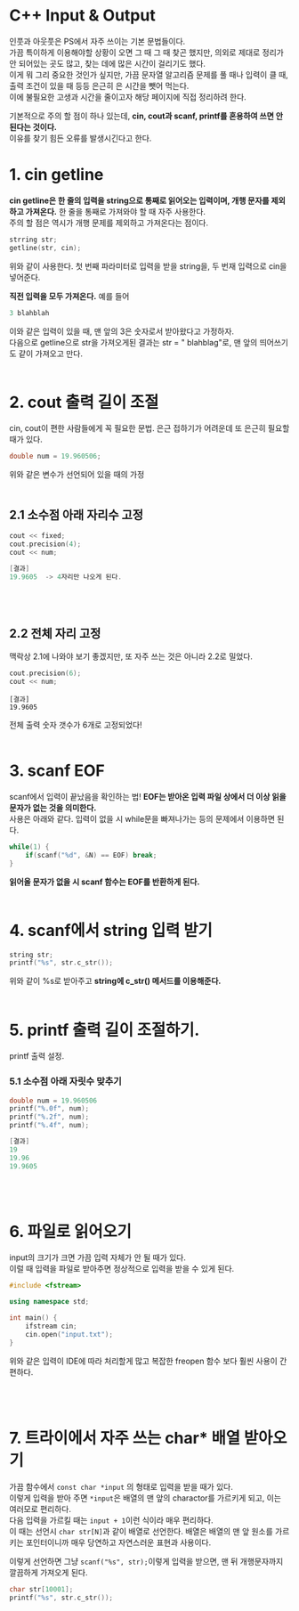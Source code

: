 C++ Input & Output
==== 

인풋과 아웃풋은 PS에서 자주 쓰이는 기본 문법들이다.     
가끔 특이하게 이용해야할 상황이 오면 그 때 그 때 찾곤 했지만, 의외로 제대로 정리가 안 되어있는 곳도 많고, 찾는 데에 많은 시간이 걸리기도 했다.    
이게 뭐 그리 중요한 것인가 싶지만, 가끔 문자열 알고리즘 문제를 풀 때나 입력이 클 때, 출력 조건이 있을 때 등등 은근히 은 시간을 뺏어 먹는다.   
이에 불필요한 고생과 시간을 줄이고자 해당 페이지에 직접 정리하려 한다.

기본적으로 주의 할 점이 하나 있는데, **cin, cout과 scanf, printf를 혼용하여 쓰면 안 된다는 것이다.**     
이유를 찾기 힘든 오류를 발생시긴다고 한다.

# 1. cin getline
**cin getline은 한 줄의 입력을 string으로 통째로 읽어오는 입력이며, 개행 문자를 제외하고 가져온다.** 한 줄을 통째로 가져와야 할 때 자주 사용한다.    
주의 할 점은 역시가 개행 문제를 제외하고 가져온다는 점이다. 
```c++
strring str;
getline(str, cin);
```
위와 같이 사용한다. 첫 번째 파라미터로 입력을 받을 string을, 두 번재 입력으로 cin을 넣어준다.    

**직전 입력을 모두 가져온다.** 예를 들어
```c++
3 blahblah
```
이와 같은 입력이 있을 때, 맨 앞의 3은 숫자로서 받아왔다고 가정하자.    
다음으로 getline으로 str을 가져오게된 결과는 str = " blahblag"로, 맨 앞의 띄어쓰기도 같이 가져오고 만다.
<br/><br/>
# 2. cout 출력 길이 조절

cin, cout이 편한 사람들에게 꼭 필요한 문법. 은근 접하기가 어려운데 또 은근히 필요할 때가 있다.

```c++
double num = 19.960506;
```

위와 같은 변수가 선언되어 있을 때의 가정
<br/><br/>
## 2.1 소수점 아래 자리수 고정
```c++
cout << fixed;
cout.precision(4);
cout << num;
```
```c++
[결과]
19.9605  -> 4자리만 나오게 된다.
```
<br/><br/>
## 2.2 전체 자리 고정
맥락상 2.1에 나와야 보기 좋겠지만, 또 자주 쓰는 것은 아니라 2.2로 밀었다.
```C++
cout.precision(6);
cout << num;
```
```
[결과]
19.9605
```
전체 출력 숫자 갯수가 6개로 고정되었다!
<br/><br/>
# 3. scanf EOF
scanf에서 입력이 끝났음을 확인하는 법! **EOF는 받아온 입력 파일 상에서 더 이상 읽을 문자가 없는 것을 의미한다.**    
사용은 아래와 같다. 입력이 없을 시 while문을 빠져나가는 등의 문제에서 이용하면 된다.
```c++
while(1) {
    if(scanf("%d", &N) == EOF) break;
}
```
**읽어올 문자가 없을 시 scanf 함수는 EOF를 반환하게 된다.**
<br/><br/>
# 4. scanf에서 string 입력 받기
```c++
string str;
printf("%s", str.c_str());
```
위와 같이 %s로 받아주고 **string에 c_str() 메서드를 이용해준다.**
<br/><br/>
# 5. printf 출력 길이 조절하기.

printf 출력 설정.

### 5.1 소수점 아래 자릿수 맞추기 
```c++
double num = 19.960506
printf("%.0f", num);
printf("%.2f", num);
printf("%.4f", num);
```
```c++
[결과]
19
19.96
19.9605
```

<br/><br/>
# 6. 파일로 읽어오기
input의 크기가 크면 가끔 입력 자체가 안 될 때가 있다.    
이럴 때 입력을 파일로 받아주면 정상적으로 입력을 받을 수 있게 된다.

```c++
#include <fstream>

using namespace std;

int main() {
    ifstream cin;
    cin.open("input.txt");
}

```
위와 같은 입력이 IDE에 따라 처리할게 많고 복잡한 freopen 함수 보다 훨씬 사용이 간편하다.

<br/><br/>
# 7. 트라이에서 자주 쓰는 char* 배열 받아오기

가끔 함수에서 `const char *input` 의 형태로 입력을 받을 때가 있다.    
이렇게 입력을 받아 주면 `*input`은 배열의 맨 앞의 charactor를 가르키게 되고, 이는 여러모로 편리하다.    
다음 입력을 가르킬 때는 `input + 1`이런 식이라 매우 편리하다.    
이 때는 선언시 `char str[N]`과 같이 배열로 선언한다. 배열은 배열의 맨 앞 원소를 가르키는 포인터이니까 매우 당연하고 자연스러운 표현과 사용이다.    

이렇게 선언하면 그냥 `scanf("%s", str);`이렇게 입력을 받으면, 맨 뒤 개행문자까지 깔끔하게 가져오게 된다.

```c++
char str[10001];
printf("%s", str.c_str());
```
